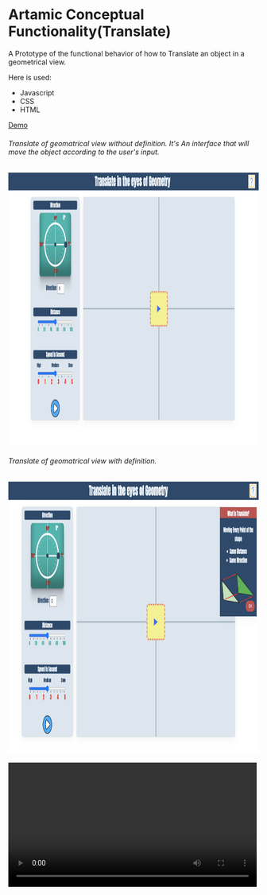 # Artamic Conceptual Functionality(Translate)
A Prototype of the functional behavior of how to Translate an object in a geometrical view.
 
Here is used:
- Javascript
- CSS
- HTML
<p>
  <a href="https://sukhan220.github.io/ArtamicConceptualFunctionality-/">Demo<a>
</p>


###### Translate of geomatrical view without definition. It's An interface that will move the object according to the user's input.
<p align="center">
  <img src="view.png" width="700" height="550" title=" ">
</p>

###### Translate of geomatrical view with definition.
<p align="center">
  <img src="withDefinition.png" width="700" height=" 550" title=" ">
</p>

 
<video src='translate.mp4' width="500"/>
